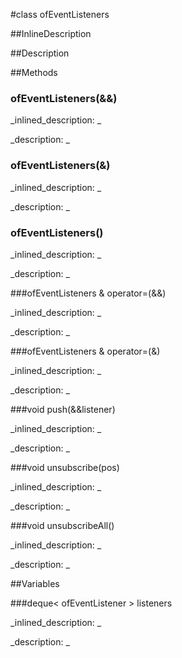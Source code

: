 #class ofEventListeners


<!--
_visible: True_
_advanced: False_
_istemplated: False_
_extends: _
-->

##InlineDescription






##Description





##Methods



### ofEventListeners(&&)

<!--
_syntax: ofEventListeners(&&)_
_name: ofEventListeners_
_returns: _
_returns_description: _
_parameters: ofEventListeners &&_
_access: public_
_version_started: 0.10.0_
_version_deprecated: _
_summary: _
_constant: False_
_static: False_
_visible: True_
_advanced: False_
-->

_inlined_description: _







_description: _







<!----------------------------------------------------------------------------->

### ofEventListeners(&)

<!--
_syntax: ofEventListeners(&)_
_name: ofEventListeners_
_returns: _
_returns_description: _
_parameters: const ofEventListeners &_
_access: public_
_version_started: 0.10.0_
_version_deprecated: _
_summary: _
_constant: False_
_static: False_
_visible: True_
_advanced: False_
-->

_inlined_description: _







_description: _







<!----------------------------------------------------------------------------->

### ofEventListeners()

<!--
_syntax: ofEventListeners()_
_name: ofEventListeners_
_returns: _
_returns_description: _
_parameters: _
_access: public_
_version_started: 0.10.0_
_version_deprecated: _
_summary: _
_constant: False_
_static: False_
_visible: True_
_advanced: False_
-->

_inlined_description: _







_description: _







<!----------------------------------------------------------------------------->

###ofEventListeners & operator=(&&)

<!--
_syntax: operator=(&&)_
_name: operator=_
_returns: ofEventListeners &_
_returns_description: _
_parameters: ofEventListeners &&_
_access: public_
_version_started: 0.10.0_
_version_deprecated: _
_summary: _
_constant: False_
_static: False_
_visible: True_
_advanced: False_
-->

_inlined_description: _







_description: _







<!----------------------------------------------------------------------------->

###ofEventListeners & operator=(&)

<!--
_syntax: operator=(&)_
_name: operator=_
_returns: ofEventListeners &_
_returns_description: _
_parameters: const ofEventListeners &_
_access: public_
_version_started: 0.10.0_
_version_deprecated: _
_summary: _
_constant: False_
_static: False_
_visible: True_
_advanced: False_
-->

_inlined_description: _







_description: _







<!----------------------------------------------------------------------------->

###void push(&&listener)

<!--
_syntax: push(&&listener)_
_name: push_
_returns: void_
_returns_description: _
_parameters: unique_ptr< of::priv::AbstractEventToken > &&listener_
_access: public_
_version_started: 0.10.0_
_version_deprecated: _
_summary: _
_constant: False_
_static: False_
_visible: True_
_advanced: False_
-->

_inlined_description: _







_description: _







<!----------------------------------------------------------------------------->

###void unsubscribe(pos)

<!--
_syntax: unsubscribe(pos)_
_name: unsubscribe_
_returns: void_
_returns_description: _
_parameters: size_t pos_
_access: public_
_version_started: 0.10.0_
_version_deprecated: _
_summary: _
_constant: False_
_static: False_
_visible: True_
_advanced: False_
-->

_inlined_description: _







_description: _







<!----------------------------------------------------------------------------->

###void unsubscribeAll()

<!--
_syntax: unsubscribeAll()_
_name: unsubscribeAll_
_returns: void_
_returns_description: _
_parameters: _
_access: public_
_version_started: 0.10.0_
_version_deprecated: _
_summary: _
_constant: False_
_static: False_
_visible: True_
_advanced: False_
-->

_inlined_description: _







_description: _







<!----------------------------------------------------------------------------->

##Variables



###deque< ofEventListener > listeners

<!--
_name: listeners_
_type: deque< ofEventListener >_
_access: private_
_version_started: 0.10.0_
_version_deprecated: _
_summary: _
_visible: True_
_constant: False_
_advanced: False_
-->

_inlined_description: _







_description: _







<!----------------------------------------------------------------------------->


